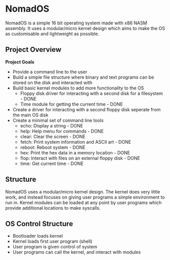 # NomadOS
NomadOS is a simple 16 bit operating system made with x86 NASM assembly.
It uses a modular/micro kernel design which aims to make the OS as customisable and lightweight as possible.

## Project Overview
**Project Goals**
- Provide a command line to the user
- Build a simple file structure where binary and text programs can be stored on the disk and interacted with
- Build basic kernel modules to add more functionality to the OS
  - Floppy disk driver for interacting with a second disk for a filesystem - DONE
  - Time module for getting the current time                               - DONE
- Create a driver for interacting with a second floppy disk seperate from the main OS disk
- Create a minimal set of command line tools
  - echo:   Display a string                               - DONE
  - help:   Help menu for commands                         - DONE
  - clear:  Clear the screen                               - DONE
  - fetch:  Print system information and ASCII art         - DONE
  - reboot: Reboot system                                  - DONE
  - hex:    Print the hex data in a memory location        - DONE
  - flop:   Interact with files on an external floppy disk - DONE
  - time:   Get current time                               - DONE

## Structure
NomadOS uses a modular/micro kernel design.
The kernel does very little work, and instead focuses on giving user programs a simple environment to run in.
Kernel modules can be loaded at any point by user programs which provide additional locations to make syscalls.

## OS Control Structure
- Bootloader loads kernel
- Kernel loads first user program (shell)
- User program is given control of system
- User programs can call the kernel, and interact with modules
